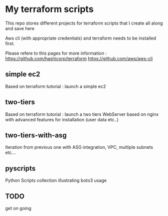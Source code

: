 # My terraform scripts

This repo stores different projects for terraform scripts that I create all along and save here

Aws cli (with appropriate credentials) and terraform needs to be installed first.

Please refere to this pages for more information :
https://github.com/hashicorp/terraform
https://github.com/aws/aws-cli


## simple ec2
Based on terraform tutorial : launch a simple ec2

## two-tiers
Based on terraform tutorial : launch a two tiers WebServer based on nginx with advanced features for installation (user data etc..)

## two-tiers-with-asg
Iteration from previous one with ASG integration, VPC, multiple subnets etc...

## pyscripts
Python Scripts collection illustrating boto3 usage

## TODO
get on going